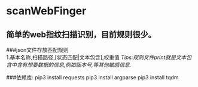 # scanWebFinger
简单的web指纹扫描识别，目前规则很少。
-
###json文件存放匹配规则<br>
    1.基本名称,扫描路径,[状态匹配|文本包含],权重值
_Tips:规则文件print就是文本包含中含有想要数据的信息,例如版本号,等其他敏感信息._

###依赖库:
    pip3 install requests
    pip3 install argparse
    pip3 install tqdm
#